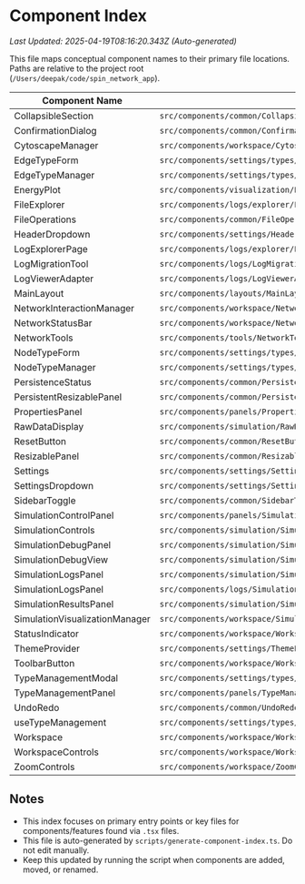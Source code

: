 # Component Index
*Last Updated: 2025-04-19T08:16:20.343Z (Auto-generated)*

This file maps conceptual component names to their primary file locations. Paths are relative to the project root (`/Users/deepak/code/spin_network_app`).

| Component Name                 | Primary File Path                                                     | Type/Description        | Related Files (Optional)                     |
|--------------------------------|-----------------------------------------------------------------------|-------------------------|----------------------------------------------|
| CollapsibleSection             | `src/components/common/CollapsibleSection.tsx`                         | React Component         | -                                            |
| ConfirmationDialog             | `src/components/common/ConfirmationDialog.tsx`                         | React Component         | -                                            |
| CytoscapeManager               | `src/components/workspace/CytoscapeManager/CytoscapeManager.tsx`       | React Component         | `src/components/workspace/CytoscapeManager/index.ts` |
| EdgeTypeForm                   | `src/components/settings/types/EdgeTypeForm.tsx`                       | React Component         | `src/components/settings/types/index.ts`     |
| EdgeTypeManager                | `src/components/settings/types/EdgeTypeManager.tsx`                    | React Component         | `src/components/settings/types/index.ts`     |
| EnergyPlot                     | `src/components/visualization/EnergyPlot.tsx`                          | React Component         | -                                            |
| FileExplorer                   | `src/components/logs/explorer/FileExplorer.tsx`                        | React Component         | `src/components/logs/explorer/index.ts`      |
| FileOperations                 | `src/components/common/FileOperations.tsx`                             | React Component         | -                                            |
| HeaderDropdown                 | `src/components/settings/HeaderDropdown.tsx`                           | React Component         | `src/components/settings/index.ts`           |
| LogExplorerPage                | `src/components/logs/explorer/LogExplorerPage.tsx`                     | React Component         | `src/components/logs/explorer/index.ts`      |
| LogMigrationTool               | `src/components/logs/LogMigrationTool.tsx`                             | React Component         | `src/components/logs/index.ts`               |
| LogViewerAdapter               | `src/components/logs/LogViewerAdapter.tsx`                             | React Component         | `src/components/logs/index.ts`               |
| MainLayout                     | `src/components/layouts/MainLayout.tsx`                                | React Component         | -                                            |
| NetworkInteractionManager      | `src/components/workspace/NetworkInteractionManager/NetworkInteractionManager.tsx` | React Component         | `src/components/workspace/NetworkInteractionManager/index.ts` |
| NetworkStatusBar               | `src/components/workspace/NetworkStatusBar/NetworkStatusBar.tsx`       | React Component         | `src/components/workspace/NetworkStatusBar/index.ts` |
| NetworkTools                   | `src/components/tools/NetworkTools.tsx`                                | React Component         | -                                            |
| NodeTypeForm                   | `src/components/settings/types/NodeTypeForm.tsx`                       | React Component         | `src/components/settings/types/index.ts`     |
| NodeTypeManager                | `src/components/settings/types/NodeTypeManager.tsx`                    | React Component         | `src/components/settings/types/index.ts`     |
| PersistenceStatus              | `src/components/common/PersistenceStatus.tsx`                          | React Component         | -                                            |
| PersistentResizablePanel       | `src/components/common/PersistentResizablePanel.tsx`                   | React Component         | -                                            |
| PropertiesPanel                | `src/components/panels/PropertiesPanel.tsx`                            | React Component         | `src/components/panels/index.ts`             |
| RawDataDisplay                 | `src/components/simulation/RawDataDisplay.tsx`                         | React Component         | `src/components/simulation/index.ts`         |
| ResetButton                    | `src/components/common/ResetButton.tsx`                                | React Component         | -                                            |
| ResizablePanel                 | `src/components/common/ResizablePanel.tsx`                             | React Component         | -                                            |
| Settings                       | `src/components/settings/Settings.tsx`                                 | React Component         | `src/components/settings/index.ts`           |
| SettingsDropdown               | `src/components/settings/SettingsDropdown.tsx`                         | React Component         | `src/components/settings/index.ts`           |
| SidebarToggle                  | `src/components/common/SidebarToggle.tsx`                              | React Component         | -                                            |
| SimulationControlPanel         | `src/components/panels/SimulationControlPanel.tsx`                     | React Component         | `src/components/panels/index.ts`             |
| SimulationControls             | `src/components/simulation/SimulationControls.tsx`                     | React Component         | `src/components/simulation/index.ts`         |
| SimulationDebugPanel           | `src/components/simulation/SimulationDebugPanel.tsx`                   | React Component         | `src/components/simulation/index.ts`         |
| SimulationDebugView            | `src/components/simulation/SimulationDebugView.tsx`                    | React Component         | `src/components/simulation/index.ts`         |
| SimulationLogsPanel            | `src/components/simulation/SimulationLogsPanel.tsx`                    | React Component         | `src/components/simulation/index.ts`         |
| SimulationLogsPanel            | `src/components/logs/SimulationLogsPanel.tsx`                          | React Component         | `src/components/logs/index.ts`               |
| SimulationResultsPanel         | `src/components/simulation/SimulationResultsPanel.tsx`                 | React Component         | `src/components/simulation/index.ts`         |
| SimulationVisualizationManager | `src/components/workspace/SimulationVisualizationManager/SimulationVisualizationManager.tsx` | React Component         | `src/components/workspace/SimulationVisualizationManager/index.ts` |
| StatusIndicator                | `src/components/workspace/WorkspaceControls/components/StatusIndicator.tsx` | React Component         | -                                            |
| ThemeProvider                  | `src/components/settings/ThemeProvider.tsx`                            | React Component         | `src/components/settings/index.ts`           |
| ToolbarButton                  | `src/components/workspace/WorkspaceControls/components/ToolbarButton.tsx` | React Component         | -                                            |
| TypeManagementModal            | `src/components/settings/types/TypeManagementModal.tsx`                | React Component         | `src/components/settings/types/index.ts`     |
| TypeManagementPanel            | `src/components/panels/TypeManagementPanel.tsx`                        | React Component         | `src/components/panels/index.ts`             |
| UndoRedo                       | `src/components/common/UndoRedo.tsx`                                   | React Component         | -                                            |
| useTypeManagement              | `src/components/settings/types/useTypeManagement.tsx`                  | React Component         | `src/components/settings/types/index.ts`     |
| Workspace                      | `src/components/workspace/Workspace.tsx`                               | React Component         | -                                            |
| WorkspaceControls              | `src/components/workspace/WorkspaceControls/WorkspaceControls.tsx`     | React Component         | `src/components/workspace/WorkspaceControls/index.ts` |
| ZoomControls                   | `src/components/workspace/ZoomControls.tsx`                            | React Component         | -                                            |

## Notes
- This index focuses on primary entry points or key files for components/features found via `.tsx` files.
- This file is auto-generated by `scripts/generate-component-index.ts`. Do not edit manually.
- Keep this updated by running the script when components are added, moved, or renamed.

